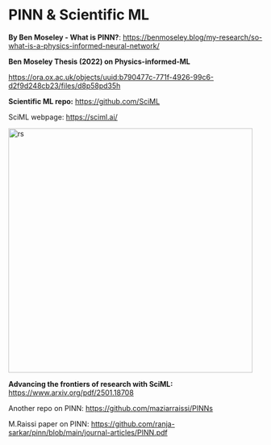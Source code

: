 # PINN & Scientific ML

**By Ben Moseley - What is PINN?**: https://benmoseley.blog/my-research/so-what-is-a-physics-informed-neural-network/

**Ben Moseley Thesis (2022) on Physics-informed-ML**

https://ora.ox.ac.uk/objects/uuid:b790477c-771f-4926-99c6-d2f9d248cb23/files/d8p58pd35h

**Scientific ML repo:**
https://github.com/SciML

SciML webpage: https://sciml.ai/


<img width="484" alt="rs" src="https://github.com/user-attachments/assets/299e1418-7319-4407-8951-62a81bbd8e91" />


**Advancing the frontiers of research with SciML:**  https://www.arxiv.org/pdf/2501.18708

Another repo on PINN: https://github.com/maziarraissi/PINNs

M.Raissi paper on PINN: https://github.com/ranja-sarkar/pinn/blob/main/journal-articles/PINN.pdf



